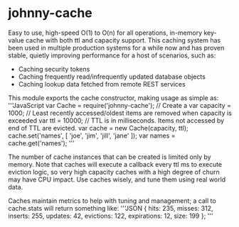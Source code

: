 # johnny-cache
Easy to use, high-speed O(1) to O(n) for all operations, in-memory key-value cache with both ttl and capacity support.
This caching system has been used in multiple production systems for a while now and has proven
stable, quietly improving performance for a host of scenarios, such as:
- Caching security tokens
- Caching frequently read/infrequently updated database objects
- Caching lookup data fetched from remote REST services

This module exports the cache constructor, making usage as simple as:
'''JavaScript
  var Cache = require('johnny-cache');
  // Create a 
  var capacity = 1000; // Least recently accessed/oldest items are removed when capacity is exceeded
  var ttl = 10000; // TTL is in milliseconds. Items not accessed by end of TTL are evicted.
  var cache = new Cache(capacity, ttl);
  cache.set('names', [ 'joe', 'jim', 'jill', 'jane' ]);
  var names = cache.get('names');
'''
    
The number of cache instances that can be created is limited only by memory. Note that caches will execute
a callback every ttl ms to execute eviction logic, so very high capacity caches with a high degree of churn
may have CPU impact. Use caches wisely, and tune them using real world data.

Caches maintain metrics to help with tuning and management; a call to cache.stats will return something like:
'''JSON
  {
    hits:         235,
    misses:       312,
    inserts:      255,
    updates:      42,
    evictions:    122,
    expirations:  12,
    size:         199
  };
'''